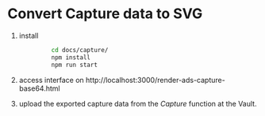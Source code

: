 
# Convert Capture data to SVG

1. install
   ```sh
            cd docs/capture/
            npm install
            npm run start
   ```

3. access interface on http://localhost:3000/render-ads-capture-base64.html

4. upload the exported capture data from the _Capture_ function at the Vault.
